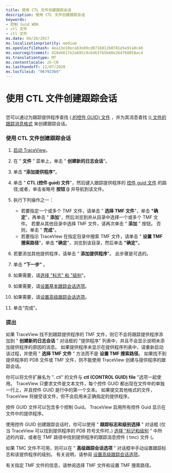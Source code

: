 ```yaml
---
title: 使用 CTL 文件创建跟踪会话
description: 使用 CTL 文件创建跟踪会话
keywords:
- 控制 Guid WDK
- ctl 文件
- ctl 文件
ms.date: 04/20/2017
ms.localizationpriority: medium
ms.openlocfilehash: 4ea13e10ecab3e89cd871b812b0781e5e91a0c40
ms.sourcegitcommit: 418e6617e2a695c9cb4b37b5b60e264760858acd
ms.translationtype: MT
ms.contentlocale: zh-CN
ms.lasthandoff: 12/07/2020
ms.locfileid: "96792369"
---
```

# <a name="creating-a-trace-session-with-a-ctl-file"></a>使用 CTL 文件创建跟踪会话


## <span id="ddk_create_a_trace_session_with_a_ctl_file_tools"></span><span id="DDK_CREATE_A_TRACE_SESSION_WITH_A_CTL_FILE_TOOLS"></span>


您可以通过为跟踪提供程序查找 [ ( 的控件 GUID) 文件](control-guid-file.md) ，并为其消息查找 [ () 文件的跟踪消息格式](trace-message-format-file.md) 来创建跟踪会话。

### <a name="span-idto_create_a_trace_session_with_a_ctl_filespanspan-idto_create_a_trace_session_with_a_ctl_filespanto-create-a-trace-session-with-a-ctl-file"></a><span id="to_create_a_trace_session_with_a_ctl_file"></span><span id="TO_CREATE_A_TRACE_SESSION_WITH_A_CTL_FILE"></span>使用 CTL 文件创建跟踪会话

1.  [启动 TraceView](starting-and-exiting-traceview.md)。

2.  在 " **文件** " 菜单上，单击 " **创建新的日志会话**"。

3.  单击 **“添加提供程序”**。

4.  单击 " **CTL (控件 guid) 文件**"，然后键入跟踪提供程序的 [控件 guid 文件](control-guid-file.md) 的路径;或者，单击省略号 **按钮 ()** 并导航到该文件。

5.  执行下列操作之一：
    -   若要指定一个或多个 TMF 文件，请单击 " **选择 TMF 文件**"，单击 **"确定**"，再单击 " **添加**"，然后浏览到并从目录中选择一个或多个 TMF 文件。 若要从其他目录中选择 TMF 文件，请再次单击 " **添加** " 按钮。 否则，单击 " **完成**"。
    -   若要指示 TraceView 在指定目录中搜索 TMF 文件，请单击 " **设置 TMF 搜索路径**"，单击 **"确定**"，浏览到该目录，然后单击 **"确定"**。

6.  若要添加其他提供程序，请单击 " **添加提供程序**"。 此步骤是可选的。

7.  单击 **“下一步”** 。

8.  如果需要，请[选择 "标志" 和 "级别](selecting-flags-and-levels.md)"。

9.  如果需要，请[设置基本跟踪会话选项](setting-basic-trace-session-options.md)。

10. 如果需要，请[设置高级跟踪会话选项](setting-advanced-trace-session-options.md)。

11. 单击“完成”。

### <a name="span-idcommentsspanspan-idcommentsspancomments"></a><span id="comments"></span><span id="COMMENTS"></span>提出

如果 TraceView 找不到跟踪提供程序的 TMF 文件，则它不会将跟踪提供程序添加到 " **创建新的日志会话** " 对话框的 "提供程序" 列表中，并且不会显示说明未添加提供程序的原因的消息。 如果提供程序未显示在提供程序列表中，请重新启动该过程，并使用 " **选择 TMF 文件** " 方法而不是 **设置 TMF 搜索路径**。 如果找不到提供程序的 PDB 文件或 TMF 文件，则不能使用 TraceView 创建与提供程序的跟踪会话。

你可以将文件扩展名为 ". ctl" 的文件与 **ctl (CONTROL GUID) file** "选项一起使用。 TraceView 只要求文件是文本文件，每个控件 GUID 都出现在文件中的单独一行上，并且控件 GUID 是行中的第一个文本。 如果提交其他格式的文件，TraceView 将接受该文件，但不会启用未正确指定的提供程序。

控件 GUID 文件可以包含多个控制 Guid。 TraceView 启用所有控件 Guid 显示在文件中的提供程序。

使用控件 GUID 创建跟踪会话时，你可以使用 " **跟踪标志和级别选择** " 对话框 (仅当 TraceView 可以找到提供程序的 PDB 符号文件时，) [选择 "标记和级别](selecting-flags-and-levels.md) " 中所述的内容，或者在 TMF 路径中找到提供程序的跟踪消息控件 ( tmc) 文件 (。

如果 TMC 文件不可用，则可以在 " **高级跟踪会话选项** " 对话框中手动设置跟踪标志和该提供程序的级别。 有关说明，请参阅 [设置高级跟踪会话选项](setting-advanced-trace-session-options.md)。

有关指定 TMF 文件的信息，请参阅选择 TMF 文件和设置 TMF 搜索路径。

 

 





